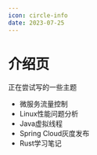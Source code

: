 ```yaml
---
icon: circle-info
date: 2023-07-25
---
```


# 介绍页

正在尝试写的一些主题

- 微服务流量控制
- Linux性能问题分析
- Java虚拟线程
- Spring Cloud灰度发布 
- Rust学习笔记